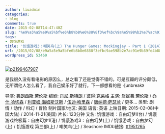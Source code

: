 ```yaml
---
author: liuadmin
categories:
- blog
comments: true
date: 2015-02-08T14:47:40Z
slug: '%e9%a5%a5%e9%a5%bf%e6%b8%b8%e6%88%8f3%ef%bc%9a%e5%98%b2%e7%ac%91%e9%b8%9f%e4%b8%8a-hunger-games-mockingjay-part-1-2014'
tags:
- 饥饿游戏
title: '饥饿游戏3：嘲笑鸟(上) The Hunger Games: Mockingjay - Part 1 (2014)'
url: /2015/02/08/e9a5a5e9a5bfe6b8b8e6888f3efbc9ae598b2e7ac91e9b89fe4b88a-hunger-games-mockingjay-part-1-2014/
wordpress_id: 53469
---
```


[![p2199467907](http://7bv9gn.com1.z0.glb.clouddn.com/wp-content/uploads/2015/02/p2199467907.jpg)](http://7bv9gn.com1.z0.glb.clouddn.com/wp-content/uploads/2015/02/p2199467907.jpg)

是我很久没有看电影的原因么，总之看了还是觉得不错的。可是豆瓣的评分颇低，无所谓他人怎么看了，我自己娱乐好了就行。下一部想看的是《unbreak》

导演: [弗朗西斯·劳伦斯](http://movie.douban.com/celebrity/1000242/)
编剧: [丹尼·斯特朗](http://movie.douban.com/celebrity/1017969/) / [彼得·克莱格](http://movie.douban.com/celebrity/1041402/)
主演: [詹妮弗·劳伦斯](http://movie.douban.com/celebrity/1022616/) / [乔什·哈切森](http://movie.douban.com/celebrity/1053556/) / [利亚姆·海姆斯沃斯](http://movie.douban.com/celebrity/1012478/) / [伍迪·哈里森](http://movie.douban.com/celebrity/1053560/) / [唐纳德·萨瑟兰](http://movie.douban.com/celebrity/1010556/) / 更多...
类型: 剧情 / 动作 / 科幻 / 冒险
制片国家/地区: 美国
语言: 英语
上映日期: 2015-02-08(中国大陆) / 2014-11-21(美国)
片长: 123分钟
又名: 饥饿游戏：自由幻梦I(台) / 饥饿游戏终极篇：自由幻梦1(港) / 饥饿游戏3：自由幻梦(上) / 饥饿游戏：自由梦幻(上) / 饥饿游戏 第三部(上) / 嘲笑鸟(上) / Seashore
IMDb链接: [tt1951265](http://www.imdb.com/title/tt1951265)


